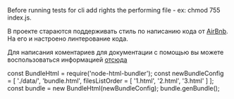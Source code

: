 Before running tests for cli add rights the performing file - ex: chmod 755 index.js.

В проекте стараются поддерживать стиль по написанию кода от [AirBnb](docs/airBnb/). На его и настроено линтерование кода.

Для написания коментариев для документации с помощью  вы можете воспользоваться информацией [отсюда](docs/jsDoc/guide/)

const BundleHtml = require('node-html-bundler');
const newBundleConfig = [
  './data/',
  'bundle.html',
  filesListOrder = [
    '1.html',
    '2.html',
    '3.html'
  ]
];
const bundle = new BundleHtml(newBundleConfig);
bundle.genBundle();